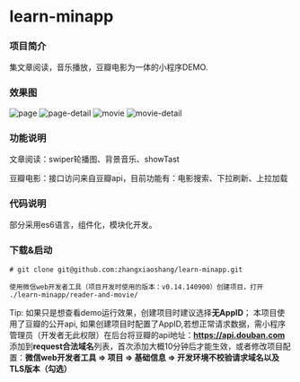 # learn-minapp

### 项目简介

集文章阅读，音乐播放，豆瓣电影为一体的小程序DEMO.

### 效果图
![page](http://oigrj4b52.bkt.clouddn.com/image/github/repository/learn-minapp/post.png)
![page-detail](http://oigrj4b52.bkt.clouddn.com/image/github/repository/learn-minapp/post-detail.png)
![movie](http://oigrj4b52.bkt.clouddn.com/image/github/repository/learn-minapp/movie.png)
![movie-detail](http://oigrj4b52.bkt.clouddn.com/image/github/repository/learn-minapp/movie-detail.png)

### 功能说明

文章阅读：swiper轮播图、背景音乐、showTast

豆瓣电影：接口访问来自豆瓣api，目前功能有：电影搜索、下拉刷新、上拉加载

### 代码说明

部分采用es6语言，组件化，模块化开发。

### 下载&启动

~~~
# git clone git@github.com:zhangxiaoshang/learn-minapp.git

使用微信web开发者工具（项目开发时使用的版本：v0.14.140900）创建项目，打开 ./learn-minapp/reader-and-movie/
~~~
Tip: 如果只是想查看demo运行效果，创建项目时建议选择**无AppID**；
本项目使用了豆瓣的公开api, 如果创建项目时配置了AppID,若想正常请求数据，需小程序管理员（开发者无此权限）在后台将豆瓣的api地址：**https://api.douban.com** 添加到**request合法域名**列表，首次添加大概10分钟后才能生效，或者修改项目配置：**微信web开发者工具 => 项目 => 基础信息 => 开发环境不校验请求域名以及TLS版本（勾选）**